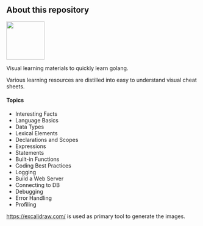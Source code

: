 ## About this repository
<img src="https://go.dev/blog/go-brand/Go-Logo/PNG/Go-Logo_Blue.png"  width="100" height="100">


Visual learning materials to quickly learn golang.

Various learning resources are distilled into easy to understand visual cheat sheets.

#### Topics
- Interesting Facts
- Language Basics
- Data Types
- Lexical Elements
- Declarations and Scopes
- Expressions
- Statements
- Built-in Functions
- Coding Best Practices
- Logging
- Build a Web Server
- Connecting to DB
- Debugging
- Error Handling
- Profiling

https://excalidraw.com/ is used as primary tool to generate the images.
